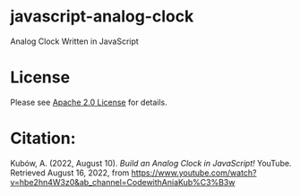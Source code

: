 # javascript-analog-clock
Analog Clock Written in JavaScript

# License
Please see [Apache 2.0 License](./LICENSE) for details.

# Citation:
Kubów, A. (2022, August 10). <i>Build an Analog Clock in JavaScript!</i> YouTube. Retrieved August 
    16, 2022, from https://www.youtube.com/watch?v=hbe2hn4W3z0&ab_channel=CodewithAniaKub%C3%B3w
